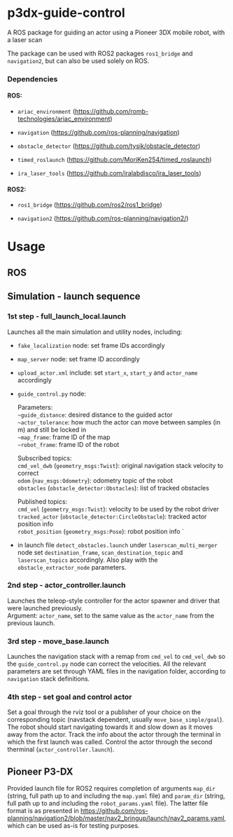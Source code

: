 # p3dx-guide-control
A ROS package for guiding an actor using a Pioneer 3DX mobile robot, with a laser scan 

The package can be used with ROS2 packages `ros1_bridge` and `navigation2`, but can also be used solely on ROS.

### Dependencies
#### ROS:

- `ariac_environment` (https://github.com/romb-technologies/ariac_environment)

- `navigation` (https://github.com/ros-planning/navigation)

- `obstacle_detector` (https://github.com/tysik/obstacle_detector)

- `timed_roslaunch` (https://github.com/MoriKen254/timed_roslaunch)

- `ira_laser_tools` (https://github.com/iralabdisco/ira_laser_tools)

#### ROS2:

- `ros1_bridge` (https://github.com/ros2/ros1_bridge)

- `navigation2` (https://github.com/ros-planning/navigation2/)


# Usage
## ROS
## Simulation - launch sequence 

### 1st step - full_launch_local.launch

Launches all the main simulation and utility nodes, including:

- `fake_localization` node: set frame IDs accordingly
- `map_server` node: set frame ID accordingly
- `upload_actor.xml` include: set `start_x`, `start_y` and `actor_name` accordingly
- `guide_control.py` node:

   Parameters:  
   `~guide_distance`: desired distance to the guided actor  
   `~actor_tolerance`: how much the actor can move between samples (in m) and still be locked in  
   `~map_frame`: frame ID of the map  
   `~robot_frame`: frame ID of the robot  
   
   Subscribed topics:     
   `cmd_vel_dwb` (`geometry_msgs:Twist`): original navigation stack velocity to correct  
   `odom` (`nav_msgs:Odometry`): odometry topic of the robot  
   `obstacles` (`obstacle_detector:Obstacles`): list of tracked obstacles  
   
   Published topics:  
   `cmd_vel` (`geometry_msgs:Twist`): velocity to be used by the robot driver  
   `tracked_actor` (`obstacle_detector:CircleObstacle`): tracked actor position info  
   `robot_position` (`geometry_msgs:Pose`): robot position info   `

- in launch file `detect_obstacles.launch` under `laserscan_multi_merger` node set `destination_frame`, `scan_destination_topic` and `laserscan_topics` accordingly. Also play with the `obstacle_extractor_node` parameters.  

### 2nd step - actor_controller.launch

Launches the teleop-style controller for the actor spawner and driver that were launched previously.  
Argument: `actor_name`, set to the same value as the `actor_name` from the previous launch.

### 3rd step - move_base.launch

Launches the navigation stack with a remap from `cmd_vel` to `cmd_vel_dwb` so the `guide_control.py` node can correct the velocities. All the relevant parameters are set through YAML files in the navigation folder, according to `navigation` stack definitions.

### 4th step - set goal and control actor

Set a goal through the rviz tool or a publisher of your choice on the corresponding topic (navstack dependent, usually `move_base_simple/goal`). The robot should start navigating towards it and slow down as it moves away from the actor. Track the info about the actor through the terminal in which the first launch was called. Control the actor through the second therminal (`actor_controller.launch`).

## Pioneer P3-DX



Provided launch file for ROS2 requires completion of arguments `map_dir` (string, full path up to and including the `map.yaml` file) and `param_dir` (string, full path up to and including the `robot_params.yaml` file). The latter file format is as presented in https://github.com/ros-planning/navigation2/blob/master/nav2_bringup/launch/nav2_params.yaml, which can be used as-is for testing purposes.
